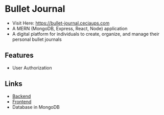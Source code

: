 # Bullet Journal
- Visit Here: https://bullet-journal.ceciaups.com
- A MERN (MongoDB, Express, React, Node) application
- A digital platform for individuals to create, organize, and manage their personal bullet journals

## Features
- User Authorization

## Links
- [Backend](backend)
- [Frontend](frontend)
- Database in MongoDB

